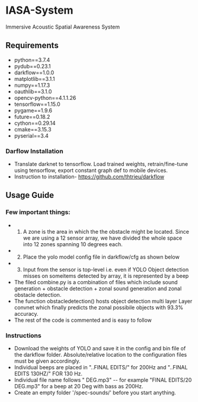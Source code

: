 # IASA-System
Immersive Acoustic Spatial Awareness System

## Requirements
*  python==3.7.4
*  pydub==0.23.1
*  darkflow==1.0.0
*  matplotlib==3.1.1                    
*  numpy==1.17.3                   
*  oauthlib==3.1.0                    
*  opencv-python==4.1.1.26
*  tensorflow==1.15.0
*  pygame==1.9.6
*  future==0.18.2
*  cython==0.29.14
*  cmake==3.15.3
*  pyserial==3.4


### Darflow Installation
* Translate darknet to tensorflow. Load trained weights, retrain/fine-tune using tensorflow, export constant graph def to mobile devices.
* Instruction to installation- https://github.com/thtrieu/darkflow

## Usage Guide
### Few important things:
* 1. A zone is the area in which the the obstacle might be located. Since we are using a 12 sensor array, we have divided the whole space into 12 zones spanning 10 degrees each.
* 2. Place the yolo model config file in darkflow/cfg as shown below
* 3. Input from the sensor is top-level i.e. even if YOLO Object detection misses on someitems detected by array, it is represented by a beep 
* The filed combine.py is a combination of files which include sound generation + obstacle detection + zonal sound generation and zonal obstacle detection.
* The function obstacledetection() hosts object detection multi layer Layer convnet which finally predicts the zonal possibile objects with 93.3% accuracy.
* The rest of the code is commented and is easy to follow
### Instructions
* Download the weights of YOLO and save it in the config and bin file of the darkflow folder. Absolute/relative location to the configuration files must be given accordingly.
* Individual beeps are placed in "..FINAL EDITS/" for 200Hz and "..FINAL EDITS 130HZ/" FOR 130 Hz.
* Individual file name follows "<number for degree> DEG.mp3" -- for example "FINAL EDITS/20 DEG.mp3" for a beep at 20 Deg with bass as 200Hz.
* Create an empty folder '/spec-sounds/' before you start anything.
